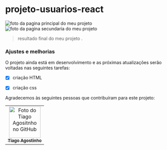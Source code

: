 # projeto-usuarios-react

<img src="../../src/assets/foto da minha Home.png" alt="foto da pagina principal do meu projeto">

<img src="../../src/assets/foto da minha users.png" alt="foto da pagina secundaria do meu projeto">

> resultado final do meu projeto .
### Ajustes e melhorias

O projeto ainda está em desenvolvimento e as próximas atualizações serão voltadas nas seguintes tarefas:

- [x] criação HTML
- [x] criação css
 







Agradecemos às seguintes pessoas que contribuíram para este projeto:

<table>
  <tr>
    <td align="center">
      <a href="#">
        <img src="../../assets/foto tiago.jpeg" width="100px;" alt="Foto do Tiago Agositnho no GitHub"/><br>
        <sub>
          <b>Tiago Agostinho</b>
        </sub>
      </a>
    </td>
  </tr>
</table>
